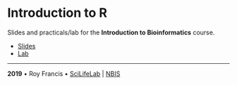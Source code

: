 # Introduction to R

Slides and practicals/lab for the **Introduction to Bioinformatics** course.

- [Slides](https://royfrancis.github.io/course-r/lecture.html)
- [Lab](https://royfrancis.github.io/course-r/lab.html)

<hr>

<b>2019</b> • Roy Francis • [SciLifeLab](https://www.scilifelab.se/) | [NBIS](https://nbis.se/)

